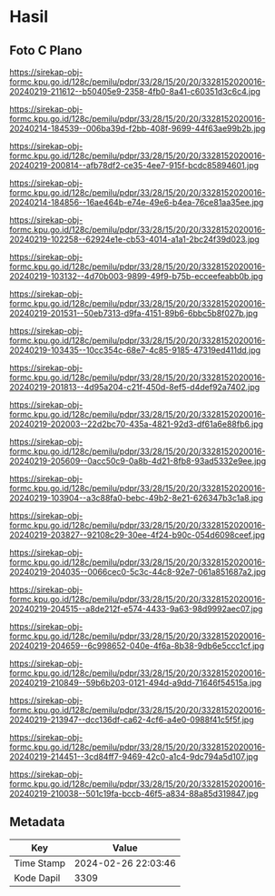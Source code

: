 # Hasil

## Foto C Plano

https://sirekap-obj-formc.kpu.go.id/128c/pemilu/pdpr/33/28/15/20/20/3328152020016-20240219-211612--b50405e9-2358-4fb0-8a41-c60351d3c6c4.jpg

https://sirekap-obj-formc.kpu.go.id/128c/pemilu/pdpr/33/28/15/20/20/3328152020016-20240214-184539--006ba39d-f2bb-408f-9699-44f63ae99b2b.jpg

https://sirekap-obj-formc.kpu.go.id/128c/pemilu/pdpr/33/28/15/20/20/3328152020016-20240219-200814--afb78df2-ce35-4ee7-915f-bcdc85894601.jpg

https://sirekap-obj-formc.kpu.go.id/128c/pemilu/pdpr/33/28/15/20/20/3328152020016-20240214-184856--16ae464b-e74e-49e6-b4ea-76ce81aa35ee.jpg

https://sirekap-obj-formc.kpu.go.id/128c/pemilu/pdpr/33/28/15/20/20/3328152020016-20240219-102258--62924e1e-cb53-4014-a1a1-2bc24f39d023.jpg

https://sirekap-obj-formc.kpu.go.id/128c/pemilu/pdpr/33/28/15/20/20/3328152020016-20240219-103132--4d70b003-9899-49f9-b75b-ecceefeabb0b.jpg

https://sirekap-obj-formc.kpu.go.id/128c/pemilu/pdpr/33/28/15/20/20/3328152020016-20240219-201531--50eb7313-d9fa-4151-89b6-6bbc5b8f027b.jpg

https://sirekap-obj-formc.kpu.go.id/128c/pemilu/pdpr/33/28/15/20/20/3328152020016-20240219-103435--10cc354c-68e7-4c85-9185-47319ed411dd.jpg

https://sirekap-obj-formc.kpu.go.id/128c/pemilu/pdpr/33/28/15/20/20/3328152020016-20240219-201813--4d95a204-c21f-450d-8ef5-d4def92a7402.jpg

https://sirekap-obj-formc.kpu.go.id/128c/pemilu/pdpr/33/28/15/20/20/3328152020016-20240219-202003--22d2bc70-435a-4821-92d3-df61a6e88fb6.jpg

https://sirekap-obj-formc.kpu.go.id/128c/pemilu/pdpr/33/28/15/20/20/3328152020016-20240219-205609--0acc50c9-0a8b-4d21-8fb8-93ad5332e9ee.jpg

https://sirekap-obj-formc.kpu.go.id/128c/pemilu/pdpr/33/28/15/20/20/3328152020016-20240219-103904--a3c88fa0-bebc-49b2-8e21-626347b3c1a8.jpg

https://sirekap-obj-formc.kpu.go.id/128c/pemilu/pdpr/33/28/15/20/20/3328152020016-20240219-203827--92108c29-30ee-4f24-b90c-054d6098ceef.jpg

https://sirekap-obj-formc.kpu.go.id/128c/pemilu/pdpr/33/28/15/20/20/3328152020016-20240219-204035--0066cec0-5c3c-44c8-92e7-061a851687a2.jpg

https://sirekap-obj-formc.kpu.go.id/128c/pemilu/pdpr/33/28/15/20/20/3328152020016-20240219-204515--a8de212f-e574-4433-9a63-98d9992aec07.jpg

https://sirekap-obj-formc.kpu.go.id/128c/pemilu/pdpr/33/28/15/20/20/3328152020016-20240219-204659--6c998652-040e-4f6a-8b38-9db6e5ccc1cf.jpg

https://sirekap-obj-formc.kpu.go.id/128c/pemilu/pdpr/33/28/15/20/20/3328152020016-20240219-210849--59b6b203-0121-494d-a9dd-71646f54515a.jpg

https://sirekap-obj-formc.kpu.go.id/128c/pemilu/pdpr/33/28/15/20/20/3328152020016-20240219-213947--dcc136df-ca62-4cf6-a4e0-0988f41c5f5f.jpg

https://sirekap-obj-formc.kpu.go.id/128c/pemilu/pdpr/33/28/15/20/20/3328152020016-20240219-214451--3cd84ff7-9469-42c0-a1c4-9dc794a5d107.jpg

https://sirekap-obj-formc.kpu.go.id/128c/pemilu/pdpr/33/28/15/20/20/3328152020016-20240219-210038--501c19fa-bccb-46f5-a834-88a85d319847.jpg


## Metadata

| Key        | Value               |
| ---------- | ------------------- |
| Time Stamp | 2024-02-26 22:03:46 |
| Kode Dapil | 3309                |



